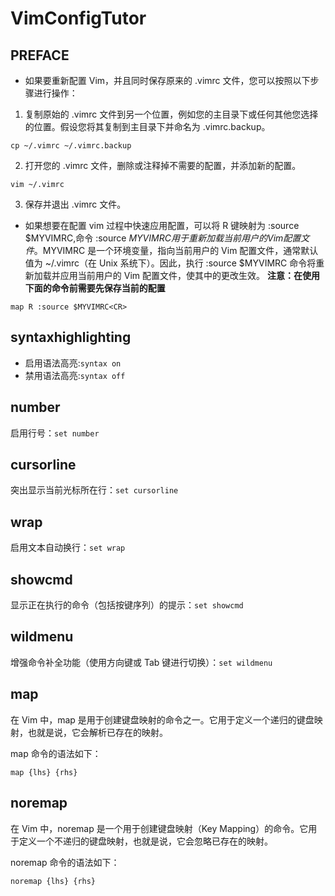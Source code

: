 # VimConfigTutor

## PREFACE
- 如果要重新配置 Vim，并且同时保存原来的 .vimrc 文件，您可以按照以下步骤进行操作：

1. 复制原始的 .vimrc 文件到另一个位置，例如您的主目录下或任何其他您选择的位置。假设您将其复制到主目录下并命名为 .vimrc.backup。
```
cp ~/.vimrc ~/.vimrc.backup
```
2. 打开您的 .vimrc 文件，删除或注释掉不需要的配置，并添加新的配置。
```
vim ~/.vimrc
```
3. 保存并退出 .vimrc 文件。

- 如果想要在配置 vim 过程中快速应用配置，可以将 R 键映射为 :source $MYVIMRC,命令 :source $MYVIMRC 用于重新加载当前用户的 Vim 配置文件。$MYVIMRC 是一个环境变量，指向当前用户的 Vim 配置文件，通常默认值为 ~/.vimrc（在 Unix 系统下）。因此，执行 :source $MYVIMRC 命令将重新加载并应用当前用户的 Vim 配置文件，使其中的更改生效。 
**注意：在使用下面的命令前需要先保存当前的配置**
```
map R :source $MYVIMRC<CR>
```
## syntaxhighlighting
- 启用语法高亮:`syntax on`
- 禁用语法高亮:`syntax off`

## number
启用行号：`set number`

## cursorline
突出显示当前光标所在行：`set cursorline`

## wrap
启用文本自动换行：`set wrap`

## showcmd
显示正在执行的命令（包括按键序列）的提示：`set showcmd`

## wildmenu
增强命令补全功能（使用方向键或 Tab 键进行切换）：`set wildmenu`

## map 
在 Vim 中，map 是用于创建键盘映射的命令之一。它用于定义一个递归的键盘映射，也就是说，它会解析已存在的映射。

map 命令的语法如下：
```
map {lhs} {rhs}
```
## noremap 
在 Vim 中，noremap 是一个用于创建键盘映射（Key Mapping）的命令。它用于定义一个不递归的键盘映射，也就是说，它会忽略已存在的映射。 

noremap 命令的语法如下：
```
noremap {lhs} {rhs}
```



